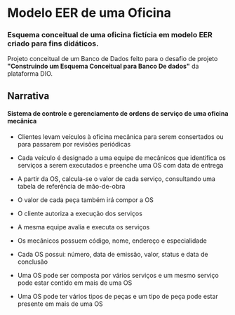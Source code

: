 
# Modelo EER de uma Oficina

### Esquema conceitual de uma oficina fictícia em modelo EER criado para fins didáticos.

Projeto conceitual de um Banco de Dados feito para o desafio de projeto **"Construindo um Esquema Conceitual para Banco De dados"** da plataforma DIO.


## Narrativa

#### **Sistema de controle e gerenciamento de ordens de serviço de uma oficina mecânica**
- Clientes levam veículos à oficina mecânica para serem consertados ou para passarem por revisões periódicas

- Cada veículo é designado a uma equipe de mecânicos que identifica os serviços a serem executados e preenche uma OS com data de entrega

- A partir da OS, calcula-se o valor de cada serviço, consultando uma tabela de referência de mão-de-obra

- O valor de cada peça também irá compor a OS

- O cliente autoriza a execução dos serviços

- A mesma equipe avalia e executa os serviços

- Os mecânicos possuem código, nome, endereço e especialidade

- Cada OS possui: número, data de emissão, valor, status e data de conclusão

- Uma OS pode ser composta por vários serviços e um mesmo serviço pode estar contido em mais de uma OS

- Uma OS pode ter vários tipos de peças e um tipo de peça pode estar presente em mais de uma OS
